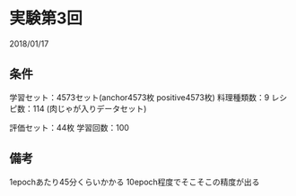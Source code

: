 # 実験第3回
2018/01/17

## 条件
学習セット：4573セット(anchor4573枚 positive4573枚)
料理種類数：9
レシピ数：114
(肉じゃが入りデータセット)

評価セット：44枚
学習回数：100

## 備考
1epochあたり45分くらいかかる
10epoch程度でそこそこの精度が出る
